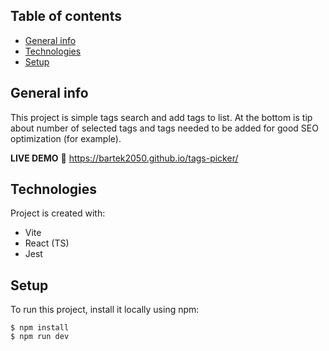 ## Table of contents

* [General info](#general-info)
* [Technologies](#technologies)
* [Setup](#setup)

## General info

This project is simple tags search and add tags to list. At the bottom is tip about number of selected tags and tags
needed to be added for good SEO optimization (for example).

**LIVE DEMO** 🔗 https://bartek2050.github.io/tags-picker/

## Technologies

Project is created with:

* Vite
* React (TS)
* Jest

## Setup

To run this project, install it locally using npm:

```
$ npm install
$ npm run dev
```
